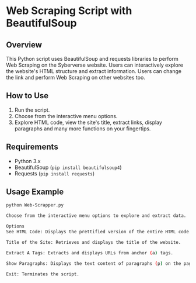 # Web Scraping Script with BeautifulSoup

## Overview
This Python script uses BeautifulSoup and requests libraries to perform Web Scraping on the Syberverse website. Users can interactively explore the website's HTML structure and extract information. Users can change the link and perform Web Scraping on other websites too.

## How to Use
1. Run the script.
2. Choose from the interactive menu options.
3. Explore HTML code, view the site's title, extract links, display paragraphs and many more functions on your fingertips.

## Requirements
- Python 3.x
- BeautifulSoup (`pip install beautifulsoup4`)
- Requests (`pip install requests`)

## Usage Example
```bash
python Web-Scrapper.py

Choose from the interactive menu options to explore and extract data.

Options
See HTML Code: Displays the prettified version of the entire HTML code.

Title of the Site: Retrieves and displays the title of the website.

Extract A Tags: Extracts and displays URLs from anchor (a) tags.

Show Paragraphs: Displays the text content of paragraphs (p) on the page.

Exit: Terminates the script.
